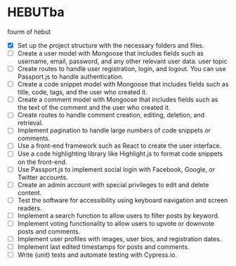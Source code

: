 # HEBUTba
fourm of hebut


- [x] Set up the project structure with the necessary folders and files.
- [ ] Create a user model with Mongoose that includes fields such as username, email, password, and any other relevant user data.
user
topic
- [ ] Create routes to handle user registration, login, and logout. You can use Passport.js to handle authentication.
- [ ] Create a code snippet model with Mongoose that includes fields such as title, code, tags, and the user who created it.
- [ ] Create a comment model with Mongoose that includes fields such as the text of the comment and the user who created it.
- [ ] Create routes to handle comment creation, editing, deletion, and retrieval.
- [ ] Implement pagination to handle large numbers of code snippets or comments.
- [ ] Use a front-end framework such as React to create the user interface.
- [ ] Use a code highlighting library like Highlight.js to format code snippets on the front-end.
- [ ] Use Passport.js to implement social login with Facebook, Google, or Twitter accounts.
- [ ] Create an admin account with special privileges to edit and delete content.
- [ ] Test the software for accessibility using keyboard navigation and screen readers.
- [ ] Implement a search function to allow users to filter posts by keyword.
- [ ] Implement voting functionality to allow users to upvote or downvote posts and comments.
- [ ] Implement user profiles with images, user bios, and registration dates.
- [ ] Implement last edited timestamps for posts and comments.
- [ ] Write (unit) tests and automate testing with Cypress.io.
